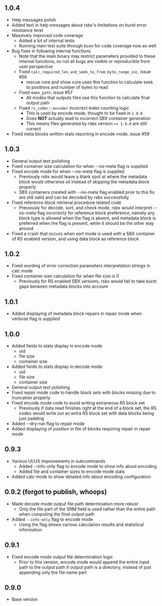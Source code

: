 ## 1.0.4
- Help messages polish
- Added text in help messages about rsbx's limitations on burst error resistance level
- Massively improved code coverage
  - Added a lot of internal tests
  - Running main test suite through kcov for code coverage now as well
- Bug fixes in following internal functions
  - Note that the main binary may restrict parameters provided to these internal functions, so not all bugs are visible or reproducible from user perspective
  - Fixed `calc_required_len_and_seek_to_from_byte_range_inc`, issue #56
    - rescue core and show core uses this function to calculate seek to positions and number of bytes to read
  - Fixed `make_path`, issue #57
    - All modes that outputs files use this function to calculate final output path
  - Fixed `rs_coder::encoder` incorrect index counting logic
    - This is used by encode mode, thought to be fixed in `1.0.0`
    - Does **NOT** actually lead to incorrect SBX container generation
    - This means files generated by rsbx version `>= 1.0.0` are still correct
- Fixed meta blocks written stats reporting in encode mode, issue #59

## 1.0.3
- General output text polishing
- Fixed container size calculation for when --no-meta flag is supplied
- Fixed encode mode for when --no-meta flag is supplied
  - Previously rsbx would leave a blank spot at where the metadata block would otherwise sit instead of skipping the metadata block properly
  - SBX containers created with --no-meta flag enabled prior to this fix are still valid and can be decoded by rsbx successfully
- Fixed reference block retrieval procedure related code
  - Previously for decode, sort, and check mode, rsbx would interpret --no-meta flag incorrecty for reference block preference, namely any block type is allowed when the flag is absent, and metadata block is preferred when the flag is present, while it should be the other way around
- Fixed a crash that occurs when sort mode is used with a SBX container of RS enabled version, and using data block as reference block

## 1.0.2
- Fixed wording of error correction parameters interpretation strings in calc mode
- Fixed container size calculation for when file size is 0
  - Previously for RS enabled SBX versions, rsbx would fail to take burst gaps between metadata blocks into account

## 1.0.1
- Added displaying of metadata block repairs in repair mode when verbose flag is supplied

## 1.0.0
- Added fields to stats display in encode mode
  - uid
  - file size
  - container size
- Added fields to stats display in decode mode
  - uid
  - file size
  - container size
- General output text polishing
- Fixed repair mode code to handle block sets with blocks missing due to truncation properly
- Fixed encode mode code to avoid writing extraneous RS block set
  - Previously if data read finishes right at the end of a block set, the RS codec would write out an extra RS block set with data blocks being just padding
- Added --dry-run flag to repair mode
- Added displaying of position in file of blocks requiring repair in repair mode

## 0.9.3
- Various UI/UX improvements in subcommands
  - Added --info-only flag to encode mode to show info about encoding
  - Added file and container sizes to encode mode stats
- Added calc mode to show detailed info about encoding configuration

## 0.9.2 (forgot to publish, whoops)
- Made decode mode output file path determination more robust
  - Only the file part of the SNM field is used rather than the entire path when computing the final output path
- Added `--info-only` flag to encode mode
  - Using the flag shows various calculation results and statistical information

## 0.9.1
- Fixed encode mode output file determination logic
  - Prior to this version, encode mode would append the entire input path to the output path if output path is a directory, instead of just appending only the file name part

## 0.9.0
- Base version
